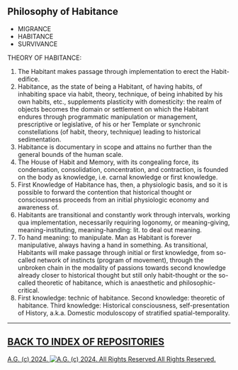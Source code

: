 Philosophy of Habitance
-----------------------
* MIGRANCE
* HABITANCE
* SURVIVANCE

THEORY OF HABITANCE:

1. The Habitant makes passage through implementation to erect the Habit-
edifice.
2. Habitance, as the state of being a Habitant, of having habits, of inhabiting
space via habit, theory, technique, of being inhabited by his own habits,
etc., supplements plasticity with domesticity: the realm of objects becomes
the domain or settlement on which the Habitant endures through
programmatic manipulation or management, prescriptive or legislative, of
his or her Template or synchronic constellations (of habit, theory,
technique) leading to historical sedimentation.
3. Habitance is documentary in scope and attains no further than the general
bounds of the human scale.
4. The House of Habit and Memory, with its congealing force, its
condensation, consolidation, concentration, and contraction, is founded
on the body as knowledge, i.e. carnal knowledge or first knowledge.
5. First Knowledge of Habitance has, then, a physiologic basis, and so it is
possible to forward the contention that historical thought or consciousness
proceeds from an initial physiologic economy and awareness of.
6. Habitants are transitional and constantly work through intervals, working
qua implementation, necessarily requiring logonomy, or meaning-giving,
meaning-instituting, meaning-handing: lit. to deal out meaning.
7. To hand meaning: to manipulate. Man as Habitant is forever
manipulative, always having a hand in something. As transitional,
Habitants will make passage through initial or first knowledge, from so-
called network of instincts (program of movement), through the unbroken
chain in the modality of passions towards second knowledge already
closer to historical thought but still only habit-thought or the so-called
theoretic of habitance, which is anaesthetic and philosophic-critical.
8. First knowledge: technic of habitance. Second knowledge: theoretic of
habitance. Third knowledge: Historical consciousness, self-presentation
of History, a.k.a. Domestic moduloscopy of stratified spatial-temporality.

- - - - - - - - - -

## [BACK TO INDEX OF REPOSITORIES](https://github.com/antiface/Index)

[A.G. (c) 2024. ![A.G. (c) 2024. All Rights Reserved](https://historiotheque.files.wordpress.com/2016/11/ag_signature_official_2015_50px_cropped.jpg) All Rights Reserved.](http://alexgagnon.com)
